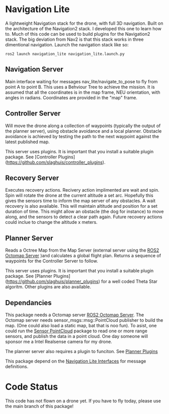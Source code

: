 # Navigation Lite
A lightweight Navigation stack for the drone, with full 3D navigation.  Built on the architecture of the Navigation2 stack.  I developed this one to learn how to. Much of this code can be used to build plugins for the Navigation2 stack.  The big deviation from Nav2 is that this stack works in three dimentional navigation. Launch the navigation stack like so:

```
ros2 launch navigation_lite navigation_lite.launch.py
```

## Navigation Server
Main interface waiting for messages nav_lite/navigate_to_pose to fly from point A to point B.  This uses a Behviour Tree to achieve the mission.  It is assumed that all the coordinates is in the map frame, NEU orientation, with angles in radians.  Coordinates are provided in the "map" frame.

## Controller Server
Will move the drone along a collection of waypoints (typically the output of the planner server), using obstacle avoidance and a local planner. Obstacle avoidance is achieved by testing the path to the next waypoint against the latest published map.  

This server uses plugins. It is important that you install a suitable plugin package.  See [Controller Plugins] (https://github.com/slaghuis/controller_plugins).  

## Recovery Server
Executes recovery actions.  Recivery action implimented are wait and spin.  Spin will rotate the drone at the current altitude a set arc.  Hopefully this gives the sensors time to inform the map server of any obstacles.  A wait recovery is also available.  This will maintain altitude and position for a set duration of time.  This might allow an obstacle (the dog for instance) to move along, and the sensors to detect a clear path again. Future recovery actions could inclue to change the altitude x meters.  

## Planner Server
Reads a Octree Map from the Map Server (external server using the [ROS2 Octomap Server](https://github.com/OctoMap/octomap_mapping) )and calculates a global flight plan.  Returns a sequence of waypoints for the Controller Server to follow. 

This server uses plugins. It is important that you install a suitable plugin package.  See [Planner Plugins] (https://github.com/slaghuis/planner_plugins) for a well coded Theta Star algoritm.  Other plugins are also available. 

## Dependancies
This package needs a Octomap server [ROS2 Octomap Server](https://github.com/OctoMap/octomap_mapping).  The Octomap server needs sensor_msgs::msg::PointCloud publisher to build the map. (One could also load a static map, bat that is noo fun).  To asist, one could run the [Sensor PointCloud](https://github.com/slaghuis/sensor_pointcloud) package to read one or more range sensors, and publish the data in a point cloud.  One day someone will sponsor me a Intel Realsense camera for my drone.

The planner server also requires a plugin to funciton.  See [Planner Plugins](https://github.com/slaghuis/planner_plugins)

This package depend on the [Navigation Lite Interfaces](https://github.com/slaghuis/navigation_interfaces) for message definitions.

# Code Status
This code has not flown on a drone yet.  If you have to fly today, please use the main branch of this package! 

